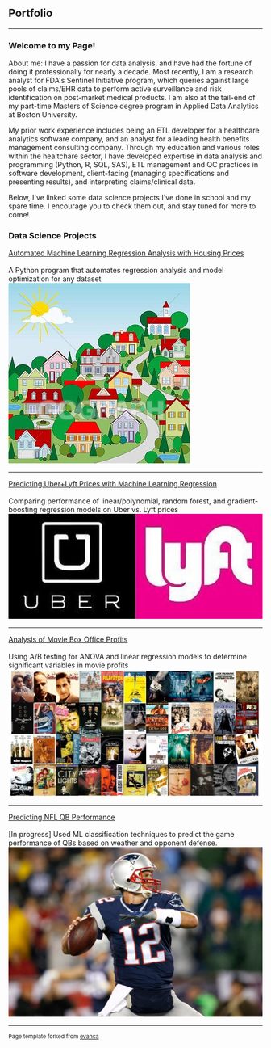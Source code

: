 ## Portfolio

---

### Welcome to my Page!

About me: I have a passion for data analysis, and have had the fortune of doing it professionally for nearly a decade. Most recently, I am a research analyst for FDA's Sentinel Initiative program, which queries against large pools of claims/EHR data to perform active surveillance and risk identification on post-market medical products. I am also at the tail-end of my part-time Masters of Science degree program in Applied Data Analytics at Boston University.

My prior work experience includes being an ETL developer for a healthcare analytics software company, and an analyst for a leading health benefits management consulting company. Through my education and various roles within the healtchare sector, I have developed expertise in data analysis and programming (Python, R, SQL, SAS), ETL management and QC practices in software development, client-facing (managing specifications and presenting results), and interpreting claims/clinical data.

Below, I've linked some data science projects I've done in school and my spare time. I encourage you to check them out, and stay tuned for more to come!

### Data Science Projects 

[Automated Machine Learning Regression Analysis with Housing Prices](https://github.com/omshapira/Automated_ML_Regression_Analysis/blob/master/README.md)
<br><br>
A Python program that automates regression analysis and model optimization for any dataset
<img src="images/houses.jpg?raw=true"/>

---

[Predicting Uber+Lyft Prices with Machine Learning Regression](https://github.com/omshapira/Uber_Lyft_Analysis/blob/master/README.md)
<br><br>
Comparing performance of linear/polynomial, random forest, and gradient-boosting regression models on Uber vs. Lyft prices
<img src="images/uber_lyft.jpg?raw=true"/>

---
[Analysis of Movie Box Office Profits](https://github.com/omshapira/Movie_Analysis_GIT/blob/master/README.md)
<br><br>
Using A/B testing for ANOVA and linear regression models to determine significant variables in movie profits  
<img src="images/movies.jpg?raw=true"/>

---
[Predicting NFL QB Performance](https://github.com/omshapira/NFL_QB_Performance/blob/master/README.md)
<br><br>
[In progress] Used ML classification techniques to predict the game performance of QBs based on weather and opponent defense. 
<img src="images/tom_brady.jpg?raw=true"/>


---
<p style="font-size:11px">Page template forked from <a href="https://github.com/evanca/quick-portfolio">evanca</a></p>
<!-- Remove above link if you don't want to attibute -->

